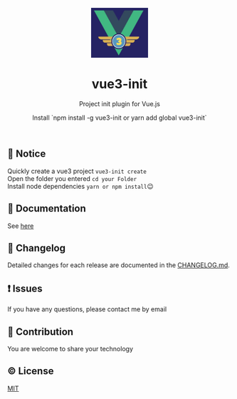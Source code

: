 <p align="center"><img width="128px" height="112px" src="./assets/vue3.jpg" alt="Vue Init logo"></p>
<h1 align="center">vue3-init</h1>


<p align="center">Project init plugin for Vue.js</p>
<p align="center">Install `npm install -g vue3-init or yarn add global vue3-init`</p>

<br/>


## :loudspeaker: Notice
Quickly create a vue3 project `vue3-init create`  
Open the folder you entered `cd your Folder`   
Install node dependencies `yarn or npm install`😉

## :book: Documentation

See [here](https://github.com/912380760/vue3-init)


## :scroll: Changelog

Detailed changes for each release are documented in the [CHANGELOG.md](https://github.com/912380760/vue3-init/CHANGELOG.md).

## :exclamation: Issues
If you have any questions, please contact me by email


## :muscle: Contribution
You are welcome to share your technology


## :copyright: License

[MIT](http://opensource.org/licenses/MIT)
